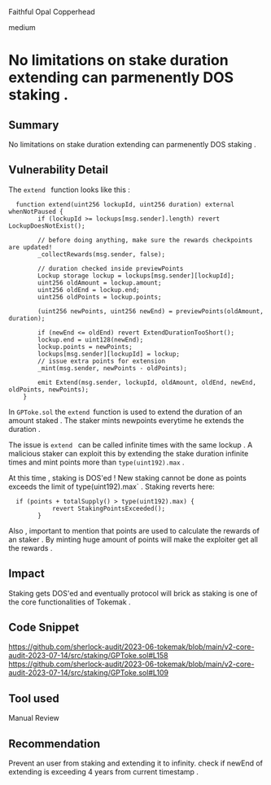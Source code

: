 Faithful Opal Copperhead

medium

# No limitations on stake duration extending can parmenently DOS staking .
## Summary
No limitations on stake duration extending can parmenently DOS staking .
## Vulnerability Detail
The `extend ` function looks like this : 
```solidity 
  function extend(uint256 lockupId, uint256 duration) external whenNotPaused {
        if (lockupId >= lockups[msg.sender].length) revert LockupDoesNotExist();

        // before doing anything, make sure the rewards checkpoints are updated!
        _collectRewards(msg.sender, false);

        // duration checked inside previewPoints
        Lockup storage lockup = lockups[msg.sender][lockupId];
        uint256 oldAmount = lockup.amount;
        uint256 oldEnd = lockup.end;
        uint256 oldPoints = lockup.points;

        (uint256 newPoints, uint256 newEnd) = previewPoints(oldAmount, duration);

        if (newEnd <= oldEnd) revert ExtendDurationTooShort();
        lockup.end = uint128(newEnd);
        lockup.points = newPoints;
        lockups[msg.sender][lockupId] = lockup;
        // issue extra points for extension
        _mint(msg.sender, newPoints - oldPoints);

        emit Extend(msg.sender, lockupId, oldAmount, oldEnd, newEnd, oldPoints, newPoints);
    }
```
 In `GPToke.sol` the `extend `function is used to extend the duration of an amount staked . The staker mints newpoints everytime he extends the duration .

 The issue is `extend ` can be called infinite times with the same lockup  . A malicious staker can exploit this by extending the stake duration infinite times and mint points more than `type(uint192).max` . 

At this time , staking is DOS'ed ! New staking cannot be done as points exceeds the limit of 
type(uint192).max` .  Staking reverts here: 
```solidity 
  if (points + totalSupply() > type(uint192).max) {
            revert StakingPointsExceeded();
        }
```
Also , important to mention that points are used to calculate the rewards of an staker . By minting huge amount of points will make  the exploiter get  all the rewards . 

## Impact

Staking gets DOS'ed and eventually protocol will brick as staking is one of the core functionalities of Tokemak . 
## Code Snippet
https://github.com/sherlock-audit/2023-06-tokemak/blob/main/v2-core-audit-2023-07-14/src/staking/GPToke.sol#L158 
https://github.com/sherlock-audit/2023-06-tokemak/blob/main/v2-core-audit-2023-07-14/src/staking/GPToke.sol#L109
## Tool used

Manual Review

## Recommendation 
Prevent an user from staking and extending it to infinity.
check if newEnd of extending is exceeding 4 years from current timestamp . 